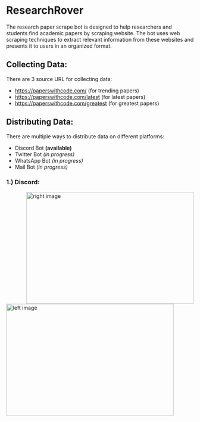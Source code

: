 # ResearchRover
The research paper scrape bot is designed to help researchers and students find academic papers by scraping website. The bot uses web scraping techniques to extract relevant information from these websites and presents it to users in an organized format.

## Collecting Data:
There are 3 source URL for collecting data:
- https://paperswithcode.com/ (for trending papers)
- https://paperswithcode.com/latest (for latest papers)
- https://paperswithcode.com/greatest (for greatest papers)

## Distributing Data:
There are multiple ways to distribute data on different platforms:
- Discord Bot <b>(available)</b>
- Twitter Bot <i>(in progress)</i>
- WhatsApp Bot <i>(in progress)</i>
- Mail Bot <i>(in progress)</i>

### 1.) Discord:
<img align="right" alt="right image" width="450" height="300" src="https://user-images.githubusercontent.com/30879498/222245459-1fcc12ff-38cf-4c74-91e6-a79bafac2b0c.png">
<img align="left" alt="left image" width="450" height="300" src="https://user-images.githubusercontent.com/30879498/222245650-ac857376-3331-4b5d-b270-dce089cc7f54.png">

